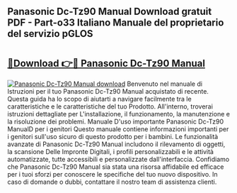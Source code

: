## Panasonic Dc-Tz90 Manual Download gratuit PDF - Part-o33 Italiano Manuale del proprietario del servizio pGLOS

# <h2><a href="http://dfgqh9.blite.top/?on=Panasonic+Dc-Tz90+Manual">🔗Download 👉🔴 Panasonic Dc-Tz90 Manual</a></h2>

[![Panasonic Dc-Tz90 Manual download](https://i.imgur.com/lujVjoI.png)](http://dfgqh9.blite.top/?on=Panasonic+Dc-Tz90+Manual)
Benvenuto nel manuale di Istruzioni per il tuo Panasonic Dc-Tz90 Manual acquistato di recente. Questa guida ha lo scopo di aiutarti a navigare facilmente tra le caratteristiche e le caratteristiche del tuo Prodotto. All'interno, troverai istruzioni dettagliate per L'installazione, il funzionamento, la manutenzione e la risoluzione dei problemi. Manuale D'uso importante Panasonic Dc-Tz90 ManualD per i genitori Questo manuale contiene informazioni importanti per i genitori sull'uso sicuro di questo prodotto per i bambini. Le funzionalità avanzate di Panasonic Dc-Tz90 Manual includono il rilevamento di oggetti, la scansione Delle Impronte Digitali, i profili personalizzabili e le attività automatizzate, tutte accessibili e personalizzate dall'interfaccia. Confidiamo che Panasonic Dc-Tz90 Manual sia stata una risorsa affidabile ed efficace per i tuoi sforzi per conoscere le specifiche del tuo nuovo dispositivo. In caso di domande o dubbi, contattare il nostro team di assistenza clienti.
